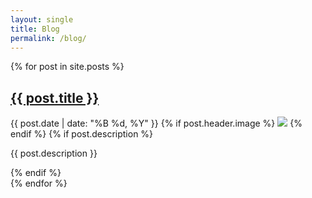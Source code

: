 ```yaml
---
layout: single
title: Blog
permalink: /blog/
---
```


<div class="blog-posts">
  {% for post in site.posts %}
    <article>
      <h2><a href="{{ post.url }}">{{ post.title }}</a></h2>
      <time datetime="{{ post.date | date: '%Y-%m-%d' }}">
        {{ post.date | date: "%B %d, %Y" }}
      </time>
      {% if post.header.image %}
        <img src="{{ post.header.image }}"/>
      {% endif %}
      {% if post.description %}
        <p>{{ post.description }}</p>
      {% endif %}
    </article>
  {% endfor %}
</div>
